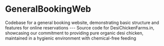 # GeneralBookingWeb
Codebase for a general booking website, demonstrating basic structure and features for online reservations ---         Source code for DesiChickenFarms.in, showcasing our commitment to providing pure organic desi chicken, maintained in a hygienic environment with chemical-free feeding
